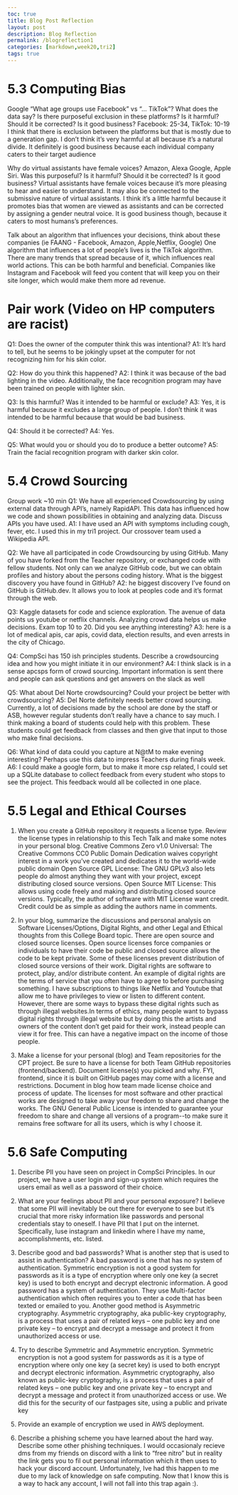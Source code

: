 ```yaml
---
toc: true
title: Blog Post Reflection
layout: post
description: Blog Reflection
permalink: /blogreflection1
categories: [markdown,week20,tri2]
tags: true
---
```


# 5.3 Computing Bias
Google “What age groups use Facebook” vs “… TikTok”? What does the data say? Is there purposeful exclusion in these platforms? Is it harmful? Should it be corrected? Is it good business?
Facebook: 25-34, TikTok: 10-19
I think that there is exclusion between the platforms but that is mostly due to a generation gap. I don’t think it’s very harmful at all because it’s a natural divide. It definitely is good business because each individual company caters to their target audience

Why do virtual assistants have female voices? Amazon, Alexa Google, Apple Siri. Was this purposeful? Is it harmful? Should it be corrected? Is it good business?
Virtual assistants have female voices because it’s more pleasing to hear and easier to understand. It may also be connected to the submissive nature of virtual assistants. I think it’s a little harmful because it promotes bias that women are viewed as assistants and can be corrected by assigning a gender neutral voice. It is good business though, because it caters to most humans’s preferences.

Talk about an algorithm that influences your decisions, think about these companies (ie FAANG - Facebook, Amazon, Apple,Netflix, Google)
One algorithm that influences a lot of people’s lives is the TikTok algorithm. There are many trends that spread because of it, which influences real world actions. This can be both harmful and beneficial. Companies like Instagram and Facebook will feed you content that will keep you on their site longer, which would make them more ad revenue.

# Pair work (Video on HP computers are racist)
Q1: Does the owner of the computer think this was intentional? A1: It’s hard to tell, but he seems to be jokingly upset at the computer for not recognizing him for his skin color.

Q2: How do you think this happened? A2: I think it was because of the bad lighting in the video. Additionally, the face recognition program may have been trained on people with lighter skin.

Q3: Is this harmful? Was it intended to be harmful or exclude? A3: Yes, it is harmful because it excludes a large group of people. I don’t think it was intended to be harmful because that would be bad business.

Q4: Should it be corrected? A4: Yes.

Q5: What would you or should you do to produce a better outcome? A5: Train the facial recognition program with darker skin color.

# 5.4 Crowd Sourcing

Group work ~10 min
Q1: We have all experienced Crowdsourcing by using external data through API’s, namely RapidAPI. This data has influenced how we code and shown possibilities in obtaining and analyzing data. Discuss APIs you have used. A1: I have used an API with symptoms including cough, fever, etc. I used this in my tri1 project. Our crossover team used a Wikipedia API.

Q2: We have all participated in code Crowdsourcing by using GitHub. Many of you have forked from the Teacher repository, or exchanged code with fellow students. Not only can we analyze GitHub code, but we can obtain profiles and history about the persons coding history. What is the biggest discovery you have found in GitHub? A2: he biggest discovery I’ve found on GitHub is GitHub.dev. It allows you to look at peoples code and it’s format through the web.

Q3: Kaggle datasets for code and science exploration. The avenue of data points us youtube or netflix channels. Analyzing crowd data helps us make decisions. Exam top 10 to 20. Did you see anything interesting? A3: here is a lot of medical apis, car apis, covid data, election results, and even arrests in the city of Chicago.

Q4: CompSci has 150 ish principles students. Describe a crowdsourcing idea and how you might initiate it in our environment? A4: I think slack is in a sense apcsps form of crowd sourcing. Important information is sent there and people can ask questions and get answers on the slack as well

Q5: What about Del Norte crowdsourcing? Could your project be better with crowdsourcing? A5: Del Norte definitely needs better crowd sourcing. Currently, a lot of decisions made by the school are done by the staff or ASB, however regular students don’t really have a chance to say much. I think making a board of students could help with this problem. These students could get feedback from classes and then give that input to those who make final decisions.


Q6: What kind of data could you capture at N@tM to make evening interesting? Perhaps use this data to impress Teachers during finals week. A6: I could make a google form, but to make it more csp related, I could set up a SQLite database to collect feedback from every student who stops to see the project. This feedback would all be collected in one place.

# 5.5 Legal and Ethical Courses
1. When you create a GitHub repository it requests a license type. Review the license types in relationship to this Tech Talk and make some notes in your personal blog.
Creative Commons Zero v1.0 Universal: The Creative Commons CC0 Public Domain Dedication waives copyright interest in a work you’ve created and dedicates it to the world-wide public domain
Open Source GPL License: The GNU GPLv3 also lets people do almost anything they want with your project, except distributing closed source versions.
Open Source MIT License: This allows using code freely and making and distributing closed source versions. Typically, the author of software with MIT License want credit. Credit could be as simple as adding the authors name in comments.

2. In your blog, summarize the discussions and personal analysis on Software Licenses/Options, Digital Rights, and other Legal and Ethical thoughts from this College Board topic.
There are open source and closed source licenses. Open source licenses force companies or individuals to have their code be public and closed source allows the code to be kept private. Some of these licenses prevent distribution of closed source versions of their work. Digital rights are software to protect, play, and/or distribute content. An example of digital rights are the terms of service that you often have to agree to before purchasing something. I have subscriptions to things like Netflix and Youtube that allow me to have privileges to view or listen to different content. However, there are some ways to bypass these digital rights such as through illegal websites.In terms of ethics, many people want to bypass digital rights through illegal website but by doing this the artists and owners of the content don’t get paid for their work, instead people can view it for free. This can have a negative impact on the income of those people.

3. Make a license for your personal (blog) and Team repositories for the CPT project. Be sure to have a license for both Team GitHub repositories (frontend/backend). Document license(s) you picked and why. FYI, frontend, since it is built on GitHub pages may come with a license and restrictions. Document in blog how team made license choice and process of update.
The licenses for most software and other practical works are designed to take away your freedom to share and change the works. The GNU General Public License is intended to guarantee your freedom to share and change all versions of a program--to make sure it remains free software for all its users, which is why I choose it. 



# 5.6 Safe Computing
1. Describe PII you have seen on project in CompSci Principles.
In our project, we have a user login and sign-up system which requires the users email as well as a password of their choice. 

2. What are your feelings about PII and your personal exposure?
I believe that some PII will inevitably be out there for everyone to see but it’s crucial that more risky information like passwords and personal credentials stay to oneself. I have PII that I put on the internet. Specifically, Iuse instagram and linkedin where I have my name, accomplishments, etc. listed.

3. Describe good and bad passwords? What is another step that is used to assist in authentication?
A bad password is one that has no system of authentication. Symmetric encryption is not a good system for passwords as it is a type of encryption where only one key (a secret key) is used to both encrypt and decrypt electronic information. A good password has a system of authentication. They use Multi-factor authentication which often requires you to enter a code that has been texted or emailed to you. Another good method is Asymmetric cryptography. Asymmetric cryptography, aka public-key cryptography, is a process that uses a pair of related keys – one public key and one private key – to encrypt and decrypt a message and protect it from unauthorized access or use.

4. Try to describe Symmetric and Asymmetric encryption.
Symmetric encryption is not a good system for passwords as it is a type of encryption where only one key (a secret key) is used to both encrypt and decrypt electronic information.
Asymmetric cryptography, also known as public-key cryptography, is a process that uses a pair of related keys – one public key and one private key – to encrypt and decrypt a message and protect it from unauthorized access or use. We did this for the security of our fastpages site, using a public and private key

5. Provide an example of encryption we used in AWS deployment.

6. Describe a phishing scheme you have learned about the hard way. Describe some other phishing techniques.
I would occasionaly recieve dms from my friends on discord with a link to “free nitro” but in reality the link gets you to fil out personal information which it then uses to hack your discord account. Unfortunately, Ive had this happen to me due to my lack of knowledge on safe computing. Now that I know this is a way to hack any account, I will not fall into this trap again :).
